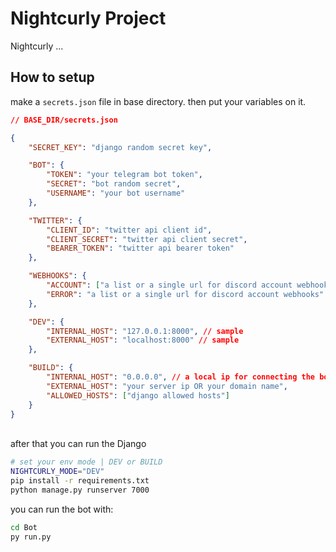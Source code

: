 # Nightcurly Project

Nightcurly ...

## How to setup

make a `secrets.json` file in base directory.
then put your variables on it.

```json
// BASE_DIR/secrets.json

{
    "SECRET_KEY": "django random secret key",

    "BOT": {
        "TOKEN": "your telegram bot token",
        "SECRET": "bot random secret",
        "USERNAME": "your bot username"
    },

    "TWITTER": {
        "CLIENT_ID": "twitter api client id",
        "CLIENT_SECRET": "twitter api client secret",
        "BEARER_TOKEN": "twitter api bearer token"
    },

    "WEBHOOKS": {
        "ACCOUNT": ["a list or a single url for discord account webhooks"],
        "ERROR": "a list or a single url for discord account webhooks"
    },

    "DEV": {
        "INTERNAL_HOST": "127.0.0.1:8000", // sample
        "EXTERNAL_HOST": "localhost:8000" // sample
    },

    "BUILD": {
        "INTERNAL_HOST": "0.0.0.0", // a local ip for connecting the bot to django ...
        "EXTERNAL_HOST": "your server ip OR your domain name",
        "ALLOWED_HOSTS": ["django allowed hosts"]
    }
}
```

\
after that you can run the Django

```bash
# set your env mode | DEV or BUILD
NIGHTCURLY_MODE="DEV"
pip install -r requirements.txt
python manage.py runserver 7000
```

you can run the bot with:

```bash
cd Bot
py run.py
```
